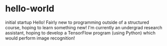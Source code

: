 # hello-world
initial startup
Hello!
Fairly new to programming outside of a structured course, hoping to learn something new!
I'm currently an undergrad research assistant, hoping to develop a TensorFlow program (using Python) which would perform image recognition!
